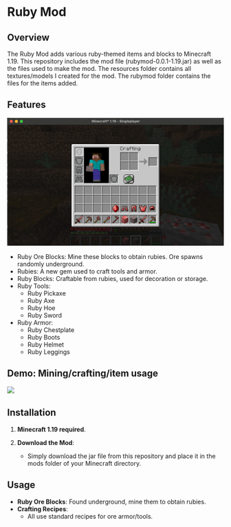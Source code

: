 # Ruby Mod

## Overview
The Ruby Mod adds various ruby-themed items and blocks to Minecraft 1.19. This repository includes the mod file (rubymod-0.0.1-1.19.jar) as well as the files used to make the mod. The resources folder contains all textures/models I created for the mod. The rubymod folder contains the files for the items added. 

## Features
![](./demofiles/RubyModItems.png)
- Ruby Ore Blocks: Mine these blocks to obtain rubies. Ore spawns randomly underground.
- Rubies: A new gem used to craft tools and armor. 
- Ruby Blocks: Craftable from rubies, used for decoration or storage.
- Ruby Tools:
  - Ruby Pickaxe
  - Ruby Axe
  - Ruby Hoe
  - Ruby Sword
- Ruby Armor:
  - Ruby Chestplate
  - Ruby Boots
  - Ruby Helmet
  - Ruby Leggings



## Demo: Mining/crafting/item usage
![](./demofiles/RubyModDemo.gif)

## Installation

1. **Minecraft 1.19 required**.

2. **Download the Mod**:
   - Simply download the jar file from this repository and place it in the mods folder of your Minecraft directory.



## Usage

- **Ruby Ore Blocks**: Found underground, mine them to obtain rubies.
- **Crafting Recipes**:
  - All use standard recipes for ore armor/tools.


